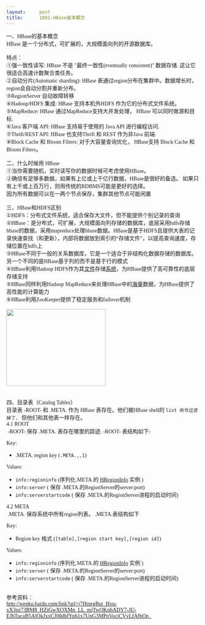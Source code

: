 ```yaml
---
layout:     post
title:      1001-HBase基本概念
---
```

<div id="article_content" class="article_content clearfix csdn-tracking-statistics" data-pid="blog" data-mod="popu_307" data-dsm="post">
								            <link rel="stylesheet" href="https://csdnimg.cn/release/phoenix/template/css/ck_htmledit_views-f76675cdea.css">
						<div class="htmledit_views" id="content_views">
                
<span></span>
<div><span style="font-family:'仿宋';">一、HBase的基本概念</span></div>
<div><span style="font-family:'仿宋';">HBase 是一个分布式，可扩展的，大规模面向列的开源数据库。</span></div>
<div><span style="font-family:'仿宋';"><br></span></div>
<div><span style="font-family:'仿宋';">特点：</span></div>
<div><span style="font-family:'仿宋';">①强一致性读写: HBase 不是 "最终一致性(eventually consistent)" 数据存储. 这让它很适合高速计数聚合类任务。<br>
②自动分片(Automatic sharding): HBase 表通过region分布在集群中。数据增长时，region会自动分割并重新分布。<br>
③RegionServer 自动故障转移<br>
④Hadoop/HDFS 集成: HBase 支持本机外HDFS 作为它的分布式文件系统。<br>
⑤MapReduce: HBase 通过MapReduce支持大并发处理， HBase 可以同时做源和目标.<br>
⑥Java 客户端 API: HBase 支持易于使用的 Java API 进行编程访问.<br>
⑦Thrift/REST API: HBase 也支持Thrift 和 REST 作为非Java 前端.<br>
⑧Block Cache 和 Bloom Filters: 对于大容量查询优化， HBase支持 Block Cache 和 Bloom Filters。<br><br></span></div>
<div><span style="font-family:'仿宋';">二、什么时候用 HBase</span></div>
<div><span style="font-family:'仿宋';">①当你需要随机，实时读写你的数据时候可考虑使用HBase。</span></div>
<div><span style="font-family:'仿宋';">②确信有足够多数据，如果有上亿或上千亿行数据，HBase是很好的备选。 如果只有上千或上百万行，则用传统的RDBMS可能是更好的选择。</span></div>
<div><span style="font-family:'仿宋';">因为所有数据可以在一两个节点保存，集群其他节点可能闲置</span></div>
<div><span style="font-family:'仿宋';"><br></span></div>
<div><span style="font-family:'仿宋';">三、HBase和HDFS区别</span></div>
<div>
<div><span style="font-family:'仿宋';">①HDFS：分布式文件系统，适合保存大文件，但不能提供个别记录的查询</span></div>
</div>
<div><span style="font-family:'仿宋';">②HBase：是分布式，可扩展，大规模面向列存储的数据库，底层采用hdfs存储hbase的数据，采用mapreduce处理hbase数据。HBase是基于HDFS且提供大表的记录快速查找（和更新），内部将数据放到索引的“存储文件”，以提高查询速度，存储位置在hdfs上</span></div>
<div>
<div><span style="font-family:'仿宋';">③HBase不同于一般的关系数据库，它是一个适合于非结构化数据存储的数据库。另一个不同的是HBase基于列的而不是基于行的模式</span></div>
<div><span style="font-family:'仿宋';">④HBase利用Hadoop HDFS作为其<a href="http://baike.baidu.com/view/345685.htm" rel="nofollow">文件</a>存储<a href="http://baike.baidu.com/view/25302.htm" rel="nofollow">系统</a>，为HBase提供了高可靠性的底层存储支持</span></div>
<div><span style="font-family:'仿宋';">⑤HBase同样利用Hadoop MapReduce来处理HBase中的<a href="http://baike.baidu.com/view/620972.htm" rel="nofollow">海量</a>数据，为HBase提供了高性能的计算能力</span></div>
<div><span style="font-family:'仿宋';">⑥HBase利用ZooKeeper提供了稳定服务和failover机制 </span></div>
<div><span style="font-family:'仿宋';"><br></span></div>
</div>
<div><span style="font-family:'仿宋';"><img src="https://img-blog.csdn.net/20150608174520536?watermark/2/text/aHR0cDovL2Jsb2cuY3Nkbi5uZXQvc2hlbmZ1bGk=/font/5a6L5L2T/fontsize/400/fill/I0JBQkFCMA==/dissolve/70/gravity/Center" alt="" width="259" height="201"></span></div>
<div><span style="font-family:'仿宋';"><br></span></div>
<div><span style="font-family:'仿宋';"><br></span></div>
<div><span style="font-family:'仿宋';">四、目录表（Catalog Tables）</span></div>
<div><span style="font-family:'仿宋';">目录表 -ROOT- 和 .META. 作为 HBase 表存在。他们被HBase shell的<span> </span><code>list 命令过滤掉了，</code><span> </span>但他们和其他表一样存在。 </span></div>
<div><span style="font-family:'仿宋';">4.1 ROOT</span></div>
<div><span style="font-family:'仿宋';"> -ROOT- 保存 .META. 表存在哪里的踪迹. -ROOT- 表结构如下: </span></div>
<div>
<p><span style="font-family:'仿宋';">Key:</span></p>
<div>
<ul type="disc"><li><span style="font-family:'仿宋';">.META. region key (<code>.META.,,1</code>)</span></li></ul></div>
<p><span style="font-family:'仿宋';">Values:</span></p>
<div>
<ul type="disc"><li><span style="font-family:'仿宋';"><code>info:regioninfo</code><span> </span>(序列化.META.的<span> </span><a href="http://hbase.apache.org/apidocs/org/apache/hadoop/hbase/HRegionInfo.html" rel="nofollow">HRegionInfo</a><span> </span>实例 )</span></li><li><span style="font-family:'仿宋';"><code>info:server</code><span> </span>( 保存 .META.的RegionServer的server:port)</span></li><li><span style="font-family:'仿宋';"><code>info:serverstartcode</code><span> </span>( 保存 .META.的RegionServer进程的启动时间)</span></li></ul><div><span style="font-family:'仿宋';">4.2 META</span></div>
</div>
<div><span style="font-family:'仿宋';"> .META. 保存系统中所有region列表。 .META.表结构如下</span></div>
</div>
<div>
<p><span style="font-family:'仿宋';">Key:</span></p>
<div>
<ul type="disc"><li><span style="font-family:'仿宋';">Region key 格式 (<code>[table],[region start key],[region id]</code>)</span></li></ul></div>
<p><span style="font-family:'仿宋';">Values:</span></p>
<div>
<ul type="disc"><li><span style="font-family:'仿宋';"><code>info:regioninfo</code><span> </span>(序列化.META.的<span> </span><a href="http://hbase.apache.org/apidocs/org/apache/hadoop/hbase/HRegionInfo.html" rel="nofollow">HRegionInfo</a><span> </span>实例 )</span></li><li><span style="font-family:'仿宋';"><code>info:server</code><span> </span>( 保存 .META.的RegionServer的server:port)</span></li><li><span style="font-family:'仿宋';"><code>info:serverstartcode</code><span> </span>( 保存 .META.的RegionServer进程的启动时间)</span></li></ul></div>
</div>
<div><span style="font-family:'仿宋';"><br></span></div>
<div><span style="font-family:'仿宋';">参考资料：</span></div>
<div><a href="http://wenku.baidu.com/link?url=j7HrnrgBut_Hvu-xX3pz73BM8_HZiGwXOXMn_LL_mjTwQKnhADY7-JU-EJbTucaB5AlOkJxxCJ00dbfYph1x7UnG3MPnVociCVvLfAfbQp_" rel="nofollow"><span style="font-family:'仿宋';">http://wenku.baidu.com/link?url=j7HrnrgBut_Hvu-xX3pz73BM8_HZiGwXOXMn_LL_mjTwQKnhADY7-JU-EJbTucaB5AlOkJxxCJ00dbfYph1x7UnG3MPnVociCVvLfAfbQp_</span></a></div>
            </div>
                </div>